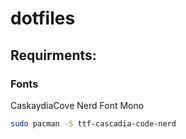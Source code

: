# dotfiles

## Requirments:

### Fonts

CaskaydiaCove Nerd Font Mono

```bash
sudo pacman -S ttf-cascadia-code-nerd
```
